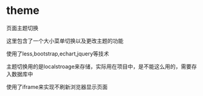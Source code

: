 # theme
页面主题切换

这里包含了一个大小菜单切换以及更改主题的功能

使用了less,bootstrap,echart,jquery等技术
 
主题切换用的是localstroage来存储，实际用在项目中，是不能这么用的，需要存入数据库中

使用了iframe来实现不刷新浏览器显示页面